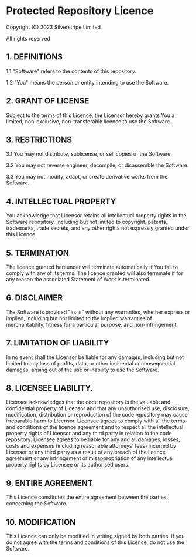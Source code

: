 # Protected Repository Licence

Copyright (C) 2023 Silverstripe Limited

All rights reserved

## 1. DEFINITIONS

1.1 "Software" refers to the contents of this repository.

1.2 "You" means the person or entity intending to use the Software.

## 2. GRANT OF LICENSE

Subject to the terms of this Licence, the Licensor hereby grants You a limited, non-exclusive, non-transferable licence
to use the Software.

## 3. RESTRICTIONS

3.1 You may not distribute, sublicense, or sell copies of the Software.

3.2 You may not reverse engineer, decompile, or disassemble the Software.

3.3 You may not modify, adapt, or create derivative works from the Software.

## 4. INTELLECTUAL PROPERTY

You acknowledge that Licensor retains all intellectual property rights in the Software repository, including but not
limited to copyright, patents, trademarks, trade secrets, and any other rights not expressly granted under this Licence.

## 5. TERMINATION

The licence granted hereunder will terminate automatically if You fail to comply with any of its terms. The licence
granted will also terminate if for any reason the associated Statement of Work is terminated.

## 6. DISCLAIMER

The Software is provided "as is" without any warranties, whether express or implied, including but not limited to the
implied warranties of merchantability, fitness for a particular purpose, and non-infringement.

## 7. LIMITATION OF LIABILITY

In no event shall the Licensor be liable for any damages, including but not limited to any loss of profits, data, or
other incidental or consequential damages, arising out of the use or inability to use the Software.

## 8. LICENSEE LIABILITY.

Licensee acknowledges that the code repository is the valuable and confidential property of Licensor and that any
unauthorised use, disclosure, modification, distribution or reproduction of the code repository may cause irreparable
harm to Licensor. Licensee agrees to comply with all the terms and conditions of the licence agreement and to respect
all the intellectual property rights of Licensor and any third party in relation to the code repository. Licensee agrees
to be liable for any and all damages, losses, costs and expenses (including reasonable attorneys’ fees) incurred by
Licensor or any third party as a result of any breach of the licence agreement or any infringement or misappropriation
of any intellectual property rights by Licensee or its authorised users.

## 9. ENTIRE AGREEMENT

This Licence constitutes the entire agreement between the parties concerning the Software.

## 10. MODIFICATION

This Licence can only be modified in writing signed by both parties. If you do not agree with the terms and conditions
of this Licence, do not use the Software.
